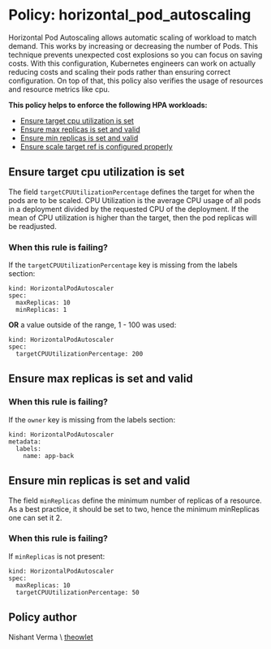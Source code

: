 # Policy: horizontal_pod_autoscaling
Horizontal Pod Autoscaling allows automatic scaling of workload to match demand. This works by increasing or decreasing the number of Pods. This technique prevents unexpected cost explosions so you can focus on saving costs. With this configuration, Kubernetes engineers can work on actually reducing costs and scaling their pods rather than ensuring correct configuration. On top of that, this policy also verifies the usage of resources and resource metrics like cpu.

__This policy helps to enforce the following HPA workloads:__
* [Ensure target cpu utilization is set](#ensure-target-cpu-utilization-is-set)
* [Ensure max replicas is set and valid](#ensure-max-replicas-is-set-and-valid)
* [Ensure min replicas is set and valid](#ensure-min-replicas-is-set-and-valid)
* [Ensure scale target ref is configured properly](#ensure-scale-target-ref-is-configured-properly)

## Ensure target cpu utilization is set
The field `targetCPUUtilizationPercentage` defines the target for when the pods are to be scaled. CPU Utilization is the average CPU usage of all pods in a deployment divided by the requested CPU of the deployment. If the mean of CPU utilization is higher than the target, then the pod replicas will be readjusted.

### When this rule is failing?
If the `targetCPUUtilizationPercentage` key is missing from the labels section:  
```
kind: HorizontalPodAutoscaler
spec:
  maxReplicas: 10
  minReplicas: 1
```

__OR__ a value outside of the range, 1 - 100 was used:
```
kind: HorizontalPodAutoscaler
spec:
  targetCPUUtilizationPercentage: 200
```

## Ensure max replicas is set and valid

### When this rule is failing?
If the `owner` key is missing from the labels section:  
```
kind: HorizontalPodAutoscaler
metadata:
  labels:
    name: app-back
```

## Ensure min replicas is set and valid
The field `minReplicas` define the minimum number of replicas of a resource. As a best practice, it should be set to two, hence the minimum minReplicas one can set it 2.

### When this rule is failing?
If `minReplicas` is not present:
```
kind: HorizontalPodAutoscaler
spec:
  maxReplicas: 10
  targetCPUUtilizationPercentage: 50
```
## Policy author
Nishant Verma \\ [theowlet](https://github.com/theowlet)
